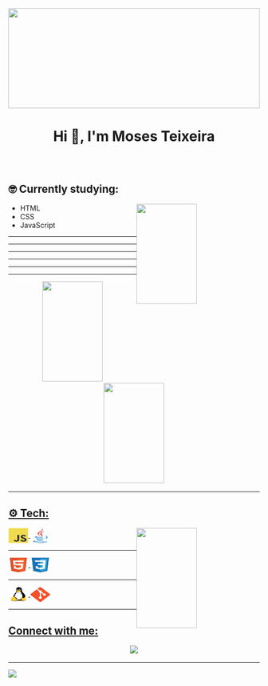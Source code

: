 <img width="100%" height="200px" align="center" src="https://media.giphy.com/media/XCxjzveGa47DOd8zuq/giphy.gif">

<h1 align="center">Hi 👋, I'm Moses Teixeira</h1>
  
  ##
 
<br>

## 🤓 Currently studying:

<img align="right" width="49%" height="200px" src="https://media.giphy.com/media/iIqmM5tTjmpOB9mpbn/giphy.gif"/>

- HTML
- CSS
- JavaScript

<hr>
<hr>
<hr>
<hr>
<hr>
<hr>

<div align="center">
  <a href="https://github.com/MoisesTeixeira">
  <img width="49%" height="200px" src="https://github-readme-stats.vercel.app/api?username=MoisesTeixeira&show_icons=true&theme=blue-green&include_all_commits=true&count_private=true">
  <img width="49%" height="200px" src="https://github-readme-stats.vercel.app/api/top-langs/?username=MoisesTeixeira&layout=compact&langs_count=7&theme=blue-green">
</div>
 
<hr>

## ⚙️ Tech:	
	
<div style="display: inline_block">
  <img align="right" width="49%" height="200px" src="https://media.giphy.com/media/KectFFTAPZjyQ73mfd/giphy.gif"/>
  <img align="center" alt="Mois-javascript" height="30" width="40" src="https://raw.githubusercontent.com/devicons/devicon/master/icons/javascript/javascript-original.svg">
  <img align="center" alt="Mois-Java" height="30" width="40" src="https://raw.githubusercontent.com/devicons/devicon/master/icons/java/java-original.svg">   
  <hr>
  <img align="center" alt="Mois-HTML" height="30" width="40" src="https://raw.githubusercontent.com/devicons/devicon/master/icons/html5/html5-original.svg">
  <img align="center" alt="Mois-CSS" height="30" width="40" src="https://raw.githubusercontent.com/devicons/devicon/master/icons/css3/css3-original.svg">
  <hr>
  <img align="center" alt="Mois-Linux" height="30" width="40" src="https://raw.githubusercontent.com/devicons/devicon/master/icons/linux/linux-original.svg">
  <img align="center" alt="Mois-Git" height="30" width="40" src="https://raw.githubusercontent.com/devicons/devicon/master/icons/git/git-original.svg">
</div>
 
<hr>

## Connect with me:
 
<div align="center"> 
  <a href="https://www.linkedin.com/in/moisesteixeira/" target="_blank"><img src="https://img.shields.io/badge/-LinkedIn-%230077B5?style=for-the-badge&logo=linkedin&logoColor=white" target="_blank"></a>
</div>
	
<hr>
	
![](https://komarev.com/ghpvc/?username=MoisesTeixeira&color=blueviolet)
